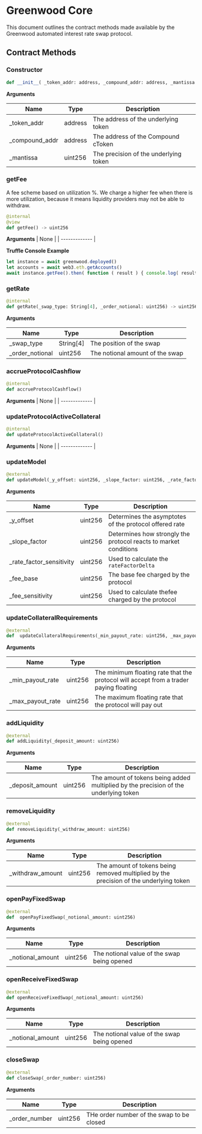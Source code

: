 # Greenwood Core

This document outlines the contract methods made available by the Greenwood automated interest rate swap protocol.

## Contract Methods

### Constructor

```python
def __init__( _token_addr: address, _compound_addr: address, _mantissa: uint256):
```

**Arguments**

| Name        | Type           | Description  |
| ------------- |------------- | -----|
| _token_addr | address | The address of the underlying token | 
| _compound_addr | address | The address of the Compound cToken | 
| _mantissa | uint256 | The precision of the underlying token | 

### getFee
A fee scheme based on utilization %. We charge a higher fee when there is more utilization, because it means liquidity providers may not be able to withdraw.
```python
@internal
@view
def getFee() -> uint256
```

**Arguments**
| None        |
| ------------- |

**Truffle Console Example**
```js
let instance = await greenwood.deployed()
let accounts = await web3.eth.getAccounts()
await instance.getFee().then( function ( result ) { console.log( result.toString() ); } )
```
### getRate

```python
@internal
def getRate(_swap_type: String[4], _order_notional: uint256) -> uint256
```

**Arguments**

| Name        | Type           | Description  |
| ------------- |------------- | -----|
| _swap_type | String[4] | The position of the swap | 
| _order_notional | uint256 | The notional amount of the swap | 

### accrueProtocolCashflow

```python
@internal
def accrueProtocolCashflow()
```

**Arguments**
| None        |
| ------------- |

### updateProtocolActiveCollateral

```python
@internal
def updateProtocolActiveCollateral()
```

**Arguments**
| None        |
| ------------- |

### updateModel

```python
@external
def updateModel(_y_offset: uint256, _slope_factor: uint256, _rate_factor_sensitivity: uint256, _fee_base: uint256, _fee_sensitivity: uint256)
```

**Arguments**

| Name        | Type           | Description  |
| ------------- |------------- | -----|
| _y_offset | uint256 | Determines the asymptotes of the protocol offered rate | 
| _slope_factor | uint256 | Determines how strongly the protocol reacts to market conditions | 
| _rate_factor_sensitivity | uint256 | Used to calculate the `rateFactorDelta` | 
| _fee_base | uint256 | The base fee charged by the protocol | 
| _fee_sensitivity | uint256 | Used to calculate thefee charged by the protocol | 

### updateCollateralRequirements

```python
@external
def  updateCollateralRequirements(_min_payout_rate: uint256, _max_payout_rate: uint256)
```

**Arguments**

| Name        | Type           | Description  |
| ------------- |------------- | -----|
| _min_payout_rate | uint256 | The minimum floating rate that the protocol will accept from a trader paying floating | 
| _max_payout_rate | uint256 | The maximum floating rate that the protocol will pay out |

### addLiquidity

```python
@external
def addLiquidity(_deposit_amount: uint256)
```

**Arguments**

| Name        | Type           | Description  |
| ------------- |------------- | -----|
| _deposit_amount | uint256 | The amount of tokens being added multiplied by the precision of the underlying token | 

### removeLiquidity

```python
@external
def removeLiquidity(_withdraw_amount: uint256)
```

**Arguments**

| Name        | Type           | Description  |
| ------------- |------------- | -----|
| _withdraw_amount | uint256 | The amount of tokens being removed multiplied by the precision of the underlying token | 

### openPayFixedSwap

```python
@external
def  openPayFixedSwap(_notional_amount: uint256)
```

**Arguments**

| Name        | Type           | Description  |
| ------------- |------------- | -----|
| _notional_amount | uint256 | The notional value of the swap being opened | 

### openReceiveFixedSwap

```python
@external
def openReceiveFixedSwap(_notional_amount: uint256)
```

**Arguments**

| Name        | Type           | Description  |
| ------------- |------------- | -----|
| _notional_amount | uint256 | The notional value of the swap being opened | 

### closeSwap

```python
@external
def closeSwap(_order_number: uint256)
```

**Arguments**

| Name        | Type           | Description  |
| ------------- |------------- | -----|
| _order_number | uint256 | THe order number of the swap to be closed | 
